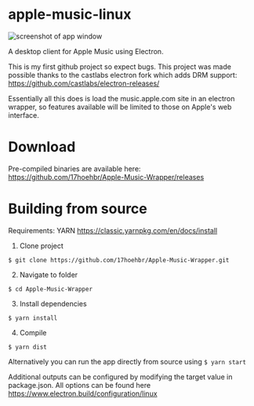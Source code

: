 # apple-music-linux
![screenshot of app window](https://github.com/17hoehbr/apple-music-linux/preview.png)

A desktop client for Apple Music using Electron.

This is my first github project so expect bugs. This project was made possible thanks to the castlabs electron fork which adds DRM support: https://github.com/castlabs/electron-releases/

Essentially all this does is load the music.apple.com site in an electron wrapper, so features available will be limited to those on Apple's web interface.

# Download
Pre-compiled binaries are available here:
https://github.com/17hoehbr/Apple-Music-Wrapper/releases

# Building from source
Requirements: YARN https://classic.yarnpkg.com/en/docs/install

1. Clone project

```$ git clone https://github.com/17hoehbr/Apple-Music-Wrapper.git```

2. Navigate to folder 

```$ cd Apple-Music-Wrapper```

3. Install dependencies

```$ yarn install```

4. Compile

```$ yarn dist```

Alternatively you can run the app directly from source using
```$ yarn start```

Additional outputs can be configured by modifying the target value in package.json. All options can be found here https://www.electron.build/configuration/linux

